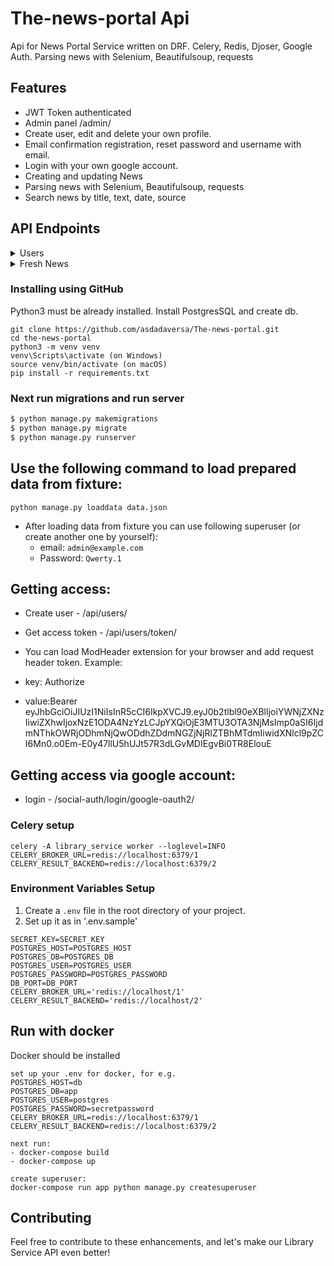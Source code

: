 # The-news-portal Api
Api for News Portal Service written on DRF. Celery, Redis, Djoser, Google Auth.
Parsing news with Selenium, Beautifulsoup, requests


## Features
- JWT Token authenticated
- Admin panel /admin/
- Create user, edit and delete your own profile.
- Email confirmation registration, reset password and username with email.
- Login with your own google account.
- Creating and updating News
- Parsing news with Selenium, Beautifulsoup, requests 
- Search news by title, text, date, source

## API Endpoints
<details>
  <summary>Users</summary>

- **Create User**: `POST /api/users/`
- **Login**: `POST /api/users/token/`
- **Login**: `POST /api/users/refresh/`
- **Retrieve User Profile**: `GET /api/users/me/`
- **Put User Profile**: `PUT /api/users/me/`
- **Delete User Profile**: `DELETE /api/users/me/`
- 
- **Activation**: `POST api/users/activation/{uid}/{token}/`
- **Resend Activation**: `POST api/users/resend_activation/`
- **Set Password**: `POST api/users/set_password/`
- **Reset Password**: `POST api/users/reset_password/`
- **Reset Password Confirm**: `POST api/users/reset_password_confirm/{uid}/{token}/`
- **Set Username**: `POST api/users/set_username/`
- **Reset Username Confirm**: `POST api/users/reset_username_confirm/{uid}/{token}/`
- **Logout**: `POST api/users/logout/`

</details>


<details>
  <summary>Fresh News</summary>

- **List News**: `GET /api/books/`
- **Create News**: `POST /api/books/`
- **Retrieve News**: `GET /api/books/{neews_id}/`
- **Update News**: `PUT /api/books/{neews_id}/`
- **Delete News**: `DELETE /api/books/{neews_id}/`

</details>

### Installing using GitHub
Python3 must be already installed. Install PostgresSQL and create db.


```shell
git clone https://github.com/asdadaversa/The-news-portal.git
cd the-news-portal
python3 -m venv venv
venv\Scripts\activate (on Windows)
source venv/bin/activate (on macOS)
pip install -r requirements.txt
```

### Next run migrations and run server

```bash
$ python manage.py makemigrations
$ python manage.py migrate
$ python manage.py runserver

```

## Use the following command to load prepared data from fixture:

`python manage.py loaddata data.json`

- After loading data from fixture you can use following superuser (or create another one by yourself):
  - email: `admin@example.com`
  - Password: `Qwerty.1`

## Getting access:
  - Create user - /api/users/
  - Get access token - /api/users/token/

  - You can load ModHeader extension for your browser and add request header token. Example:
  - key: Authorize
  - value:Bearer eyJhbGciOiJIUzI1NiIsInR5cCI6IkpXVCJ9.eyJ0b2tlbl90eXBlIjoiYWNjZXNzIiwiZXhwIjoxNzE1ODA4NzYzLCJpYXQiOjE3MTU3OTA3NjMsImp0aSI6IjdmNThkOWRjODhmNjQwODdhZDdmNGZjNjRlZTBhMTdmIiwidXNlcl9pZCI6Mn0.o0Em-E0y47llU5hUJt57R3dLGvMDIEgvBi0TR8ElouE

## Getting access via google account:
  - login - /social-auth/login/google-oauth2/

### Celery setup
```
celery -A library_service worker --loglevel=INFO
CELERY_BROKER_URL=redis://localhost:6379/1
CELERY_RESULT_BACKEND=redis://localhost:6379/2
```

### Environment Variables Setup
1. Create a `.env` file in the root directory of your project.
2. Set up it as in '.env.sample'
```
SECRET_KEY=SECRET_KEY
POSTGRES_HOST=POSTGRES_HOST
POSTGRES_DB=POSTGRES_DB
POSTGRES_USER=POSTGRES_USER
POSTGRES_PASSWORD=POSTGRES_PASSWORD
DB_PORT=DB_PORT
CELERY_BROKER_URL='redis://localhost/1'
CELERY_RESULT_BACKEND='redis://localhost/2'
```

## Run with docker
Docker should be installed
```
set up your .env for docker, for e.g.
POSTGRES_HOST=db
POSTGRES_DB=app
POSTGRES_USER=postgres
POSTGRES_PASSWORD=secretpassword
CELERY_BROKER_URL=redis://localhost:6379/1
CELERY_RESULT_BACKEND=redis://localhost:6379/2

next run:
- docker-compose build
- docker-compose up

create superuser:
docker-compose run app python manage.py createsuperuser

```

## Contributing
Feel free to contribute to these enhancements, and let's make our Library Service API even better!
